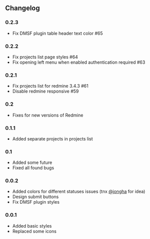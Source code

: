 ## Changelog

### 0.2.3
- Fix DMSF plugin table header text color #65

### 0.2.2
- Fix projects list page styles #64
- Fix opening left menu when enabled authentication required #63

### 0.2.1
- Fix projects list for redmine 3.4.3 #61
- Disable redmine responsive #59

### 0.2
- Fixes for new versions of Redmine

### 0.1.1
- Added separate projects in projects list

### 0.1
- Added some future
- Fixed all found bugs

### 0.0.2
- Added colors for different statuses issues (tnx [@jongha](https://github.com/jongha) for idea)
- Design submit buttons
- Fix DMSF plugin styles

### 0.0.1
- Added basic styles
- Replaced some icons
